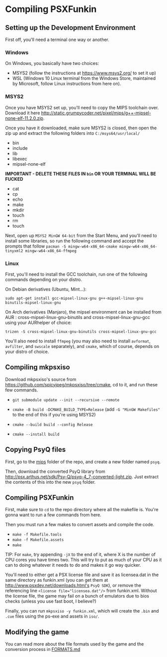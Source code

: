 # Compiling PSXFunkin

## Setting up the Development Environment
First off, you'll need a terminal one way or another.

### Windows
On Windows, you basically have two choices:
- MSYS2 (follow the instructions at https://www.msys2.org/ to set it up)
- WSL (Windows 10 Linux terminal from the Windows Store, maintained by Microsoft, follow Linux instructions from here on).

### MSYS2
Once you have MSYS2 set up, you'll need to copy the MIPS toolchain over. Download it here http://static.grumpycoder.net/pixel/mips/g++-mipsel-none-elf-11.2.0.zip.

Once you have it downloaded, make sure MSYS2 is closed, then open the zip up and extract the following folders into `C:/msys64/usr/local/`
- bin
- include
- lib
- libexec
- mipsel-none-elf

**IMPORTANT - DELETE THESE FILES IN `bin` OR YOUR TERMINAL WILL BE FUCKED**
- cat
- cp
- echo
- make
- mkdir
- touch
- rm
- touch

Next, open up `MSYS2 MinGW 64-bit` from the Start Menu, and you'll need to install some libraries, so run the following command and accept the prompts that follow `pacman -S mingw-w64-x86_64-cmake mingw-w64-x86_64-tinyxml2 mingw-w64-x86_64-ffmpeg `

### Linux
First, you'll need to install the GCC toolchain, run one of the following commands depending on your distro.

On Debian derivatives (Ubuntu, Mint...):

`sudo apt-get install gcc-mipsel-linux-gnu g++-mipsel-linux-gnu binutils-mipsel-linux-gnu`

On Arch derivatives (Manjaro), the mipsel environment can be installed from AUR : cross-mipsel-linux-gnu-binutils and cross-mipsel-linux-gnu-gcc using your AURhelper of choice:

`trizen -S cross-mipsel-linux-gnu-binutils cross-mipsel-linux-gnu-gcc`

You'll also need to install `ffmpeg` (you may also need to install `avformat`, `avfilter`, and `swscale` separately), and `cmake`, which of course, depends on your distro of choice.

## Compiling mkpsxiso
Download mkpsxiso's source from https://github.com/spicyjpeg/mkpsxiso/tree/cmake, cd to it, and run these few commands.

- `git submodule update --init --recursive --remote`

- `cmake -B build -DCMAKE_BUILD_TYPE=Release` (add `-G "MinGW Makefiles"` to the end of this if you're using MSYS2)

- `cmake --build build --config Release`

- `cmake --install build`

## Copying PsyQ files
First, go to the [mips](/mips/) folder of the repo, and create a new folder named `psyq`.

Then, download the converted PsyQ library from http://psx.arthus.net/sdk/Psy-Q/psyq-4_7-converted-light.zip. Just extract the contents of this into the new `psyq` folder.

## Compiling PSXFunkin
First, make sure to `cd` to the repo directory where all the makefile is. You're gonna want to run a few commands from here.

Then you must run a few makes to convert assets and compile the code.
- `make -f Makefile.tools`
- `make -f Makefile.assets`
- `make`

TIP: For `make`, try appending `-jX` to the end of it, where X is the number of CPU cores you have times two. This will try to put as much of your CPU as it can to doing whatever it needs to do and makes it go way quicker.

You'll need to either get a PSX license file and save it as licensea.dat in the same directory as funkin.xml (you can get them at http://www.psxdev.net/downloads.html's `PsyQ SDK`), or remove the referencing line `<license file="licensea.dat"/>` from funkin.xml. Without the license file, the game may fail on a bunch of emulators due to bios checks (unless you use fast boot, I believe?)

Finally, you can run `mkpsxiso -y funkin.xml`, which will create the `.bin` and `.cue` files using the ps-exe and assets in `iso/`.

## Modifying the game
You can read more about the file formats used by the game and the conversion process in [FORMATS.md](/FORMATS.md)
